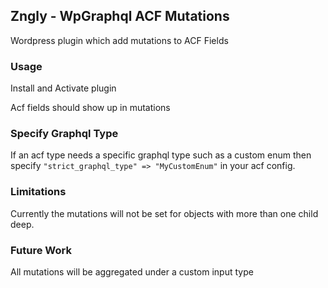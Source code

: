 ## Zngly - WpGraphql ACF Mutations

Wordpress plugin which add mutations to ACF Fields

### Usage

Install and Activate plugin

Acf fields should show up in mutations

### Specify Graphql Type

If an acf type needs a specific graphql type such as a custom enum then specify
`"strict_graphql_type" => "MyCustomEnum"` in your acf config.

### Limitations

Currently the mutations will not be set for objects with more than one child deep.

### Future Work

All mutations will be aggregated under a custom input type
